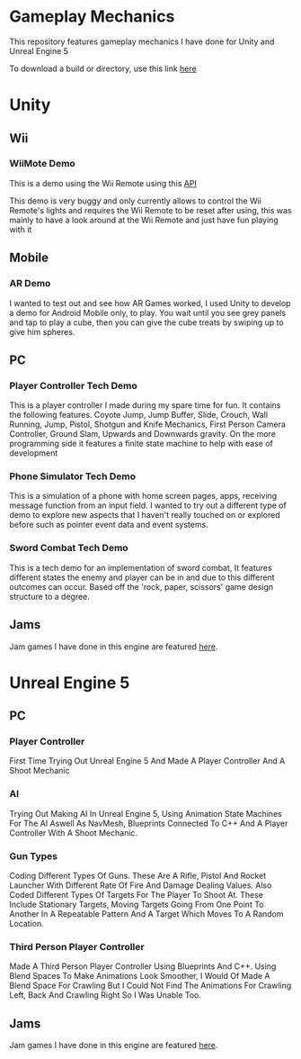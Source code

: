 # Gameplay Mechanics

This repository features gameplay mechanics I have done for Unity and Unreal Engine 5

To download a build or directory, use this link <a href="https://download-directory.github.io/">here</a>

# Unity 

## Wii

### WiiMote Demo

This is a demo using the Wii Remote using this <a href="https://github.com/Flafla2/Unity-Wiimote/releases/tag/v1.1">API</a>

This demo is very buggy and only currently allows to control the Wii Remote's lights and requires the Wii Remote to be reset after using, this was mainly to have a look around at the Wii Remote and just have fun playing with it

## Mobile

### AR Demo

I wanted to test out and see how AR Games worked, I used Unity to develop a demo for Android Mobile only, to play. You wait until you see grey panels and tap to play a cube, then you can give the cube treats by swiping up to give him spheres.

## PC

### Player Controller Tech Demo

This is a player controller I made during my spare time for fun. It contains the following features. Coyote Jump, Jump Buffer, Slide, Crouch, Wall Running, Jump, Pistol, Shotgun and Knife Mechanics, First Person Camera Controller, Ground Slam, Upwards and Downwards gravity. On the more programming side it features a finite state machine to help with ease of development

### Phone Simulator Tech Demo

This is a simulation of a phone with home screen pages, apps, receiving message function from an input field. I wanted to try out a different type of demo to explore new aspects that I haven't really touched on or explored before such as pointer event data and event systems.

### Sword Combat Tech Demo

This is a tech demo for an implementation of sword combat, It features different states the enemy and player can be in and due to this different outcomes can occur. Based off the 'rock, paper, scissors' game design structure to a degree.

## Jams

Jam games I have done in this engine are featured <a href="https://github.com/MyNamesLex/All-Jams">here</a>.

# Unreal Engine 5

## PC

### Player Controller

First Time Trying Out Unreal Engine 5 And Made A Player Controller And A Shoot Mechanic

### AI

Trying Out Making AI In Unreal Engine 5, Using Animation State Machines For The AI Aswell As NavMesh, Blueprints Connected To C++ And A Player Controller With A Shoot Mechanic.

### Gun Types

Coding Different Types Of Guns. These Are A Rifle, Pistol And Rocket Launcher With Different Rate Of Fire And Damage Dealing Values. Also Coded Different Types Of Targets For The Player To Shoot At. These Include Stationary Targets, Moving Targets Going From One Point To Another In A Repeatable Pattern And A Target Which Moves To A Random Location.

### Third Person Player Controller

Made A Third Person Player Controller Using Blueprints And C++. Using Blend Spaces To Make Animations Look Smoother, I Would Of Made A Blend Space For Crawling But I Could Not Find The Animations For Crawling Left, Back And Crawling Right So I Was Unable Too.


## Jams

Jam games I have done in this engine are featured <a href="https://github.com/MyNamesLex/All-Jams">here</a>.
